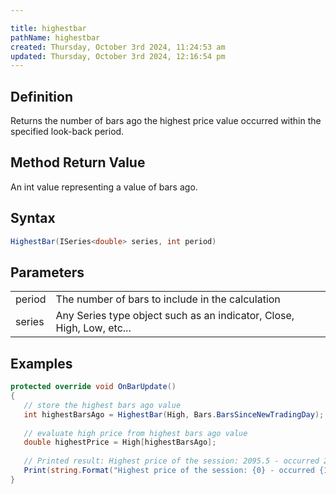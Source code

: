 ```yaml
---

title: highestbar
pathName: highestbar
created: Thursday, October 3rd 2024, 11:24:53 am
updated: Thursday, October 3rd 2024, 12:16:54 pm
---
```


## Definition

Returns the number of bars ago the highest price value occurred within the specified look-back period.

## Method Return Value

An int value representing a value of bars ago.

## Syntax

```csharp
HighestBar(ISeries<double> series, int period)
```

## Parameters

|  |  |
| --- | --- |
| period | The number of bars to include in the calculation |
| series | Any Series<double> type object such as an indicator, Close, High, Low, etc... |

## Examples

```csharp
protected override void OnBarUpdate()
{   
   // store the highest bars ago value
   int highestBarsAgo = HighestBar(High, Bars.BarsSinceNewTradingDay);
   
   // evaluate high price from highest bars ago value
   double highestPrice = High[highestBarsAgo];         
   
   // Printed result: Highest price of the session: 2095.5 - occurred 24 bars ago
   Print(string.Format("Highest price of the session: {0} - occurred {1} bars ago", highestPrice, highestBarsAgo));            
}
```
